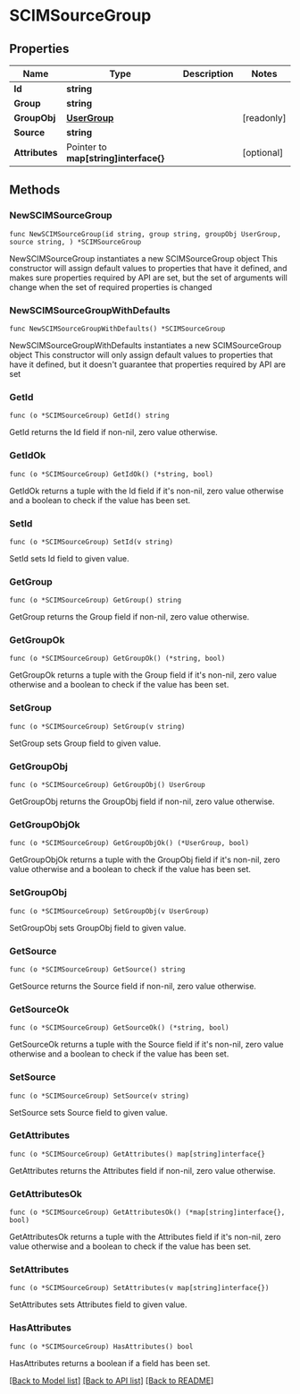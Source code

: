 # SCIMSourceGroup

## Properties

Name | Type | Description | Notes
------------ | ------------- | ------------- | -------------
**Id** | **string** |  | 
**Group** | **string** |  | 
**GroupObj** | [**UserGroup**](UserGroup.md) |  | [readonly] 
**Source** | **string** |  | 
**Attributes** | Pointer to **map[string]interface{}** |  | [optional] 

## Methods

### NewSCIMSourceGroup

`func NewSCIMSourceGroup(id string, group string, groupObj UserGroup, source string, ) *SCIMSourceGroup`

NewSCIMSourceGroup instantiates a new SCIMSourceGroup object
This constructor will assign default values to properties that have it defined,
and makes sure properties required by API are set, but the set of arguments
will change when the set of required properties is changed

### NewSCIMSourceGroupWithDefaults

`func NewSCIMSourceGroupWithDefaults() *SCIMSourceGroup`

NewSCIMSourceGroupWithDefaults instantiates a new SCIMSourceGroup object
This constructor will only assign default values to properties that have it defined,
but it doesn't guarantee that properties required by API are set

### GetId

`func (o *SCIMSourceGroup) GetId() string`

GetId returns the Id field if non-nil, zero value otherwise.

### GetIdOk

`func (o *SCIMSourceGroup) GetIdOk() (*string, bool)`

GetIdOk returns a tuple with the Id field if it's non-nil, zero value otherwise
and a boolean to check if the value has been set.

### SetId

`func (o *SCIMSourceGroup) SetId(v string)`

SetId sets Id field to given value.


### GetGroup

`func (o *SCIMSourceGroup) GetGroup() string`

GetGroup returns the Group field if non-nil, zero value otherwise.

### GetGroupOk

`func (o *SCIMSourceGroup) GetGroupOk() (*string, bool)`

GetGroupOk returns a tuple with the Group field if it's non-nil, zero value otherwise
and a boolean to check if the value has been set.

### SetGroup

`func (o *SCIMSourceGroup) SetGroup(v string)`

SetGroup sets Group field to given value.


### GetGroupObj

`func (o *SCIMSourceGroup) GetGroupObj() UserGroup`

GetGroupObj returns the GroupObj field if non-nil, zero value otherwise.

### GetGroupObjOk

`func (o *SCIMSourceGroup) GetGroupObjOk() (*UserGroup, bool)`

GetGroupObjOk returns a tuple with the GroupObj field if it's non-nil, zero value otherwise
and a boolean to check if the value has been set.

### SetGroupObj

`func (o *SCIMSourceGroup) SetGroupObj(v UserGroup)`

SetGroupObj sets GroupObj field to given value.


### GetSource

`func (o *SCIMSourceGroup) GetSource() string`

GetSource returns the Source field if non-nil, zero value otherwise.

### GetSourceOk

`func (o *SCIMSourceGroup) GetSourceOk() (*string, bool)`

GetSourceOk returns a tuple with the Source field if it's non-nil, zero value otherwise
and a boolean to check if the value has been set.

### SetSource

`func (o *SCIMSourceGroup) SetSource(v string)`

SetSource sets Source field to given value.


### GetAttributes

`func (o *SCIMSourceGroup) GetAttributes() map[string]interface{}`

GetAttributes returns the Attributes field if non-nil, zero value otherwise.

### GetAttributesOk

`func (o *SCIMSourceGroup) GetAttributesOk() (*map[string]interface{}, bool)`

GetAttributesOk returns a tuple with the Attributes field if it's non-nil, zero value otherwise
and a boolean to check if the value has been set.

### SetAttributes

`func (o *SCIMSourceGroup) SetAttributes(v map[string]interface{})`

SetAttributes sets Attributes field to given value.

### HasAttributes

`func (o *SCIMSourceGroup) HasAttributes() bool`

HasAttributes returns a boolean if a field has been set.


[[Back to Model list]](../README.md#documentation-for-models) [[Back to API list]](../README.md#documentation-for-api-endpoints) [[Back to README]](../README.md)


